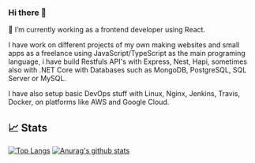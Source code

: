 ### Hi there 👋

🔭 I’m currently working as a frontend developer using React.

I have work on different projects of my own making websites and small apps as a freelance using JavaScript/TypeScript as the main programing language, i have build Restfuls API's with Express, Nest, Hapi, sometimes also with .NET Core with Databases such as MongoDB, PostgreSQL, SQL Server or MySQL.  

I have also setup basic DevOps stuff with Linux, Nginx, Jenkins, Travis, Docker, on platforms like AWS and Google Cloud.

## 📈 Stats
[![Top Langs](https://github-readme-stats.vercel.app/api/top-langs/?username=pedro412&theme=dracula)](https://github.com/pedro412/github-readme-stats)
[![Anurag's github stats](https://github-readme-stats.vercel.app/api?username=pedro412&theme=dracula)](https://github.com/anuraghazra/github-readme-stats)



<!--
**pedro412/pedro412** is a ✨ _special_ ✨  repository because its `README.md` (this file) appears on your GitHub profile.

Here are some ideas to get you started:

- 🔭 I’m currently working on ...
- 🌱 I’m currently learning ...
- 👯 I’m looking to collaborate on ...
- 🤔 I’m looking for help with ...
- 💬 Ask me about ...
- 📫 How to reach me: ...
- 😄 Pronouns: ...
- ⚡ Fun fact: ...
-->
